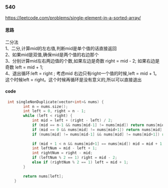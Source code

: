 ### 540
https://leetcode.com/problems/single-element-in-a-sorted-array/

#### 思路
二分法 \
1、二分,计算mid的左右值,判断mid是单个值的话直接返回\
2、如果mid是双值,确保mid是两个值的右边那个\
3、分别计算mid左右两边值的个数,如果左边是奇数 right = mid - 2; 如果右边是奇数 left = mid + 1; \
4、退出循环:left = right ; 考虑mid 右边只有right一个值的时候,left = mid + 1。这个时候left = right。这个时候再循环是没有意义的,所以可以直接退出

#### code
```cpp
 int singleNonDuplicate(vector<int>& nums) {
        int n = nums.size();
        int left = 0, right = n - 1;
        while (left < right) {
            int mid = left + (right - left) / 2;
            if (mid == n-1 && nums[mid-1] != nums[mid]) return nums[mid];
            if (mid == 0 && nums[mid] != nums[mid+1]) return nums[mid];
            if (nums[mid] != nums[mid-1] && nums[mid] != nums[mid+1]) return nums[mid];
            
            if (mid + 1 < n && nums[mid+1] == nums[mid]) mid = mid + 1;
            int leftNum = mid - left + 1;
            int rightNum = right - mid;
            if (leftNum % 2 == 1) right = mid - 2;
            else if (rightNum % 2 == 1) left = mid + 1;
        }
        
        return nums[left];
    }

```
